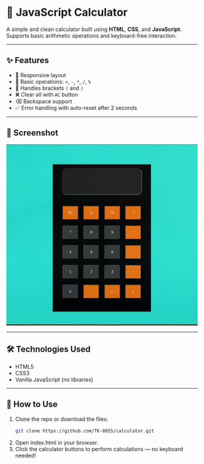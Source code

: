# 🔢 JavaScript Calculator

A simple and clean calculator built using **HTML**, **CSS**, and **JavaScript**.  
Supports basic arithmetic operations and keyboard-free interaction.

---

## ✨ Features

- 📱 Responsive layout
- 🧮 Basic operations: `+`, `-`, `*`, `/`, `%`
- 🧠 Handles brackets `(` and `)`
- ❌ Clear all with `AC` button
- ⌫ Backspace support
- ✅ Error handling with auto-reset after 2 seconds

---

## 📸 Screenshot

![Calculator Screenshot](image.png)

---

## 🛠️ Technologies Used

- HTML5
- CSS3
- Vanilla JavaScript (no libraries)

---

## 🚀 How to Use

1. Clone the repo or download the files:
   ```bash
   git clone https://github.com/TK-8055/calculator.git
2. Open index.html in your browser.
3. Click the calculator buttons to perform calculations — no keyboard 
   needed!